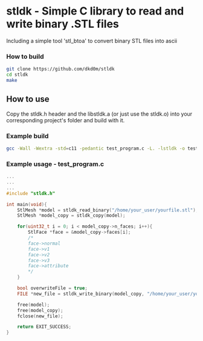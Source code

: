 # stldk - Simple C library to read and write binary .STL files 
Including a simple tool 'stl_btoa' to convert binary STL files into ascii

### How to build

``` bash
git clone https://github.com/dkd0m/stldk
cd stldk
make
```
## How to use

Copy the stldk.h header and the libstldk.a (or just use the stldk.o) into your corresponding project's folder and build with it.

### Example build

``` bash
gcc -Wall -Wextra -std=c11 -pedantic test_program.c -L. -lstldk -o test_program.out 
```
### Example usage - test_program.c
``` c
...
...
...
#include "stldk.h"

int main(void){
    StlMesh *model = stldk_read_binary("/home/your_user/yourfile.stl");
    StlMesh *model_copy = stldk_copy(model);

    for(uint32_t i = 0; i < model_copy->n_faces; i++){
        StlFace *face = &model_copy->faces[i];
        /*
        face->normal
        face->v1
        face->v2
        face->v3
        face->attribute
        */
    }

    bool overwriteFile = true;
    FILE *new_file = stldk_write_binary(model_copy, "/home/your_user/yourfile_transformed.stl", overwriteFile);

    free(model);
    free(model_copy);
    fclose(new_file);

    return EXIT_SUCCESS;
}
```

